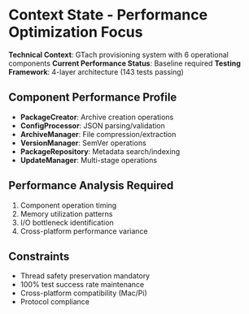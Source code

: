 # Context State - Performance Optimization Focus

**Technical Context**: GTach provisioning system with 6 operational components
**Current Performance Status**: Baseline required
**Testing Framework**: 4-layer architecture (143 tests passing)

## Component Performance Profile
- **PackageCreator**: Archive creation operations
- **ConfigProcessor**: JSON parsing/validation  
- **ArchiveManager**: File compression/extraction
- **VersionManager**: SemVer operations
- **PackageRepository**: Metadata search/indexing
- **UpdateManager**: Multi-stage operations

## Performance Analysis Required
1. Component operation timing
2. Memory utilization patterns
3. I/O bottleneck identification
4. Cross-platform performance variance

## Constraints
- Thread safety preservation mandatory
- 100% test success rate maintenance
- Cross-platform compatibility (Mac/Pi)
- Protocol compliance
